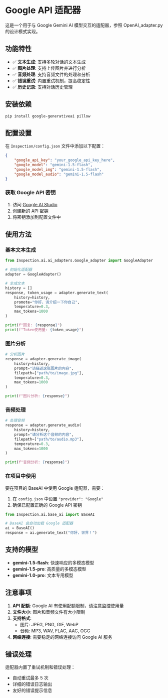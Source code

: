 # Google API 适配器

这是一个用于与 Google Gemini AI 模型交互的适配器，参照 OpenAI_adapter.py 的设计模式实现。

## 功能特性

- ✅ **文本生成**: 支持多轮对话的文本生成
- ✅ **图片处理**: 支持上传图片并进行分析
- ✅ **音频处理**: 支持音频文件的处理和分析
- ✅ **错误重试**: 内置重试机制，提高稳定性
- ✅ **历史记录**: 支持对话历史管理

## 安装依赖

```bash
pip install google-generativeai pillow
```

## 配置设置

在 `Inspection/config.json` 文件中添加以下配置：

```json
{
    "google_api_key": "your_google_api_key_here",
    "google_model": "gemini-1.5-flash",
    "google_model_img": "gemini-1.5-flash", 
    "google_model_audio": "gemini-1.5-flash"
}
```

### 获取 Google API 密钥

1. 访问 [Google AI Studio](https://aistudio.google.com/app/apikey)
2. 创建新的 API 密钥
3. 将密钥添加到配置文件中

## 使用方法

### 基本文本生成

```python
from Inspection.ai.ai_adapters.Google_adapter import GoogleAdapter

# 初始化适配器
adapter = GoogleAdapter()

# 生成文本
history = []
response, token_usage = adapter.generate_text(
    history=history,
    promote="你好，请介绍一下你自己",
    temperature=0.3,
    max_tokens=1000
)

print(f"回复: {response}")
print(f"Token使用量: {token_usage}")
```

### 图片分析

```python
# 分析图片
response = adapter.generate_image(
    history=history,
    prompt="请描述这张图片的内容",
    filepath=["path/to/image.jpg"],
    temperature=0.3,
    max_tokens=1000
)

print(f"图片分析: {response}")
```

### 音频处理

```python
# 处理音频
response = adapter.generate_audio(
    history=history,
    prompt="请分析这个音频的内容",
    filepath=["path/to/audio.mp3"],
    temperature=0.3,
    max_tokens=1000
)

print(f"音频分析: {response}")
```

### 在项目中使用

要在项目的 BaseAI 中使用 Google 适配器，需要：

1. 在 `config.json` 中设置 `"provider": "Google"`
2. 确保已配置正确的 Google API 密钥

```python
from Inspection.ai.base_ai import BaseAI

# BaseAI 会自动加载 Google 适配器
ai = BaseAI()
response = ai.generate_text("你好，世界！")
```

## 支持的模型

- **gemini-1.5-flash**: 快速响应的多模态模型
- **gemini-1.5-pro**: 高质量的多模态模型
- **gemini-1.0-pro**: 文本专用模型

## 注意事项

1. **API 配额**: Google AI 有使用配额限制，请注意监控使用量
2. **文件大小**: 图片和音频文件有大小限制
3. **支持格式**: 
   - 图片: JPEG, PNG, GIF, WebP
   - 音频: MP3, WAV, FLAC, AAC, OGG
4. **网络连接**: 需要稳定的网络连接访问 Google AI 服务

## 错误处理

适配器内置了重试机制和错误处理：

- 自动重试最多 5 次
- 详细的错误日志输出
- 友好的错误提示信息
